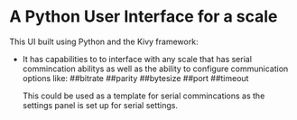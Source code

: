 # A Python User Interface for a scale
This UI built using Python and the Kivy framework:
  - It has capabilities to  to interface with any scale that has serial commincation abilitys as well as the ability to configure communication options like:
  ##bitrate
  ##parity
  ##bytesize
  ##port
  ##timeout 
        
    This could be used as a template for serial commincations as the settings panel is set up for serial settings.
